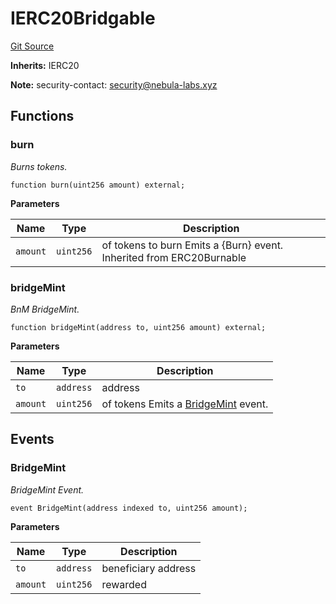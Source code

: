 # IERC20Bridgable
[Git Source](https://github.com/nebula-labs-xyz/lendefi-dao/blob/282ea4ae9536ece009db3272e275bd3a38325c0a/contracts/interfaces/IERC20Bridgable.sol)

**Inherits:**
IERC20

**Note:**
security-contact: security@nebula-labs.xyz


## Functions
### burn

*Burns tokens.*


```solidity
function burn(uint256 amount) external;
```
**Parameters**

|Name|Type|Description|
|----|----|-----------|
|`amount`|`uint256`|of tokens to burn Emits a {Burn} event. Inherited from ERC20Burnable|


### bridgeMint

*BnM BridgeMint.*


```solidity
function bridgeMint(address to, uint256 amount) external;
```
**Parameters**

|Name|Type|Description|
|----|----|-----------|
|`to`|`address`|address|
|`amount`|`uint256`|of tokens Emits a [BridgeMint](/contracts/interfaces/IERC20Bridgable.sol/interface.IERC20Bridgable.md#bridgemint) event.|


## Events
### BridgeMint
*BridgeMint Event.*


```solidity
event BridgeMint(address indexed to, uint256 amount);
```

**Parameters**

|Name|Type|Description|
|----|----|-----------|
|`to`|`address`|beneficiary address|
|`amount`|`uint256`|rewarded|

